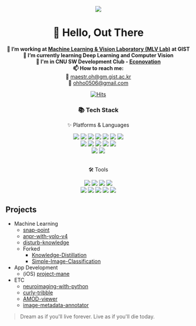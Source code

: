 
<div align="center">
  <img src="https://capsule-render.vercel.app/api?type=waving&color=auto&height=100&section=header&text=Maestr.oh's%20Hub&fontSize=50" />
</div>

<h1 align="center">👋 Hello, Out There</h1>



<p align="center">
  <strong>🔭 I’m working at <a href="https://sites.google.com/view/mlv">Machine Learning & Vision Laboratory (MLV Lab)</a> at GIST</strong><br>
  <strong>🌱 I’m currently learning Deep Learning and Computer Vision</strong><br>
  <strong>👯 I'm in CNU SW Development Club - <a href="https://github.com/JNU-econovation">Econovation</a></strong><br>
  <strong>📫 How to reach me:</strong><br>
  📧 <a href="mailto:maestr.oh@gm.gist.ac.kr">maestr.oh@gm.gist.ac.kr</a><br>
  📧 <a href="mailto:ohho0506@gmail.com">ohho0506@gmail.com</a>
</p>
<div align=center>
  
[![Hits](https://hits.seeyoufarm.com/api/count/incr/badge.svg?url=https%3A%2F%2Fgithub.com%2FDodant&count_bg=%238BBBF1&title_bg=%23555555&icon=github.svg&icon_color=%23FFFFFF&title=today+%2F+total&edge_flat=false)](https://hits.seeyoufarm.com)

</div>

<div align=center>
	<h3>📚 Tech Stack</h3>
	<p>✨ Platforms & Languages</p>
</div>
<div align="center">
  <img src="https://img.shields.io/badge/Python-white?style=flat&logo=Python&logoColor=3776AB" />
  <img src="https://img.shields.io/badge/Java-white?style=flat&logo=Java&logoColor=007396"/>
  <img src="https://img.shields.io/badge/Swift-white?style=flat&logo=Swift&logoColor=F05138" />
  <img src="https://img.shields.io/badge/HTML5-white?style=flat&logo=HTML5&logoColor=E34F26" />
  <img src="https://img.shields.io/badge/CSS3-white?style=flat&logo=CSS3&logoColor=1572B6" />
  <img src="https://img.shields.io/badge/JavaScript-white?style=flat&logo=JavaScript&logoColor=F7DF1E" />
  <img src="https://img.shields.io/badge/MySQL-white?style=flat&logo=MySQL&logoColor=4479A1" />
  <br>
  <img src="https://img.shields.io/badge/PyTorch-EE4C2C?style=flat&logo=PyTorch&logoColor=white" />
  <img src="https://img.shields.io/badge/PyTorch%20Lightening-792EE5?style=flat&logo=pytorchlightning&logoColor=white" />
  <img src="https://img.shields.io/badge/TF-FF6F00?style=flat&logo=tensorflow&logoColor=white" />
  <img src="https://img.shields.io/badge/Keras-D00000?style=flat&logo=keras&logoColor=white" />
  <img src="https://img.shields.io/badge/Django-092E20?style=flat&logo=Django&logoColor=white" />
  <br>
  <img src="https://img.shields.io/badge/Linux-FCC624?style=flat&logo=Linux&logoColor=white" />
  <img src="https://img.shields.io/badge/macOS-000000?style=flat&logo=macOS&logoColor=white" />
</div>
<br>
<div align=center>
	<p>🛠 Tools</p>
</div>
<div align=center>
	<img src="https://img.shields.io/badge/PyCharm-000000?style=flat&logo=PyCharm&logoColor=white" />
	<img src="https://img.shields.io/badge/VS%20Code-007ACC?style=flat&logo=VisualStudioCode&logoColor=white" />
	<img src="https://img.shields.io/badge/Xcode-147EFB?style=flat&logo=xcode&logoColor=white" />
  <img src="https://img.shields.io/badge/Jupyter-F37626?style=flat&logo=jupyter&logoColor=white" />
  <br>
	<img src="https://img.shields.io/badge/Docker-2496ED?style=flat&logo=docker&logoColor=white" />
	<img src="https://img.shields.io/badge/Git-F05032?style=flat&logo=Git&logoColor=white" />
	<img src="https://img.shields.io/badge/GitHub-181717?style=flat&logo=GitHub&logoColor=white" />
  <img src="https://img.shields.io/badge/Slack-4A154B?style=flat&logo=slack&logoColor=white" />
  <img src="https://img.shields.io/badge/ChatGPT-412991?style=flat&logo=openai&logoColor=white" />
</div>

## Projects
- Machine Learning
  - [snap-point](https://github.com/Dodant/snap-point)
  - [anpr-with-yolo-v4](https://github.com/Dodant/anpr-with-yolo-v4)
  - [disturb-knowledge](https://github.com/Dodant/disturb-knowledge)
  - Forked
    - [Knowledge-Distillation](https://github.com/Dodant/Knowledge-Distillation)
    - [Simple-Image-Classification](https://github.com/Dodant/Simple-Image-Classification)
- App Development
  - (iOS) [project-mane](https://github.com/Dodant/project-mane)
- ETC
  - [neuroimaging-with-python](https://github.com/Dodant/neuroimaging-with-python)
  - [curly-tribble](https://github.com/Dodant/curly-tribble)
  - [AMOD-viewer](https://github.com/Dodant/AMOD-viewer)
  - [image-metadata-annotator](https://github.com/Dodant/image-metadata-annotator)
   
   

   
> Dream as if you'll live forever. Live as if you'll die today.
<!--
**Dodant/dodant** is a ✨ _special_ ✨ repository because its `README.md` (this file) appears on your GitHub profile.

Here are some ideas to get you started:

- 🔭 I’m currently working on ...
- 🌱 I’m currently learning ...
- 👯 I’m looking to collaborate on ...
- 🤔 I’m looking for help with ...
- 💬 Ask me about ...
- 📫 How to reach me: ...
- 😄 Pronouns: ...
- ⚡ Fun fact: ...
-->
